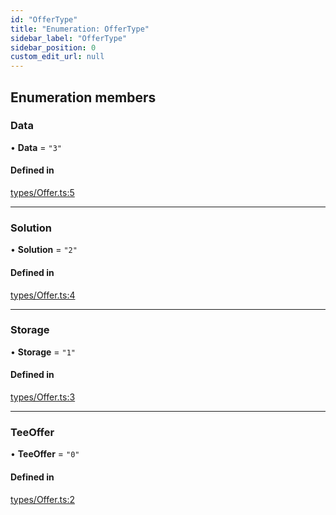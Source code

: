 ```yaml
---
id: "OfferType"
title: "Enumeration: OfferType"
sidebar_label: "OfferType"
sidebar_position: 0
custom_edit_url: null
---
```


## Enumeration members

### Data

• **Data** = `"3"`

#### Defined in

[types/Offer.ts:5](https://github.com/Super-Protocol/sp-sdk-js/blob/bbd7f28/src/types/Offer.ts#L5)

___

### Solution

• **Solution** = `"2"`

#### Defined in

[types/Offer.ts:4](https://github.com/Super-Protocol/sp-sdk-js/blob/bbd7f28/src/types/Offer.ts#L4)

___

### Storage

• **Storage** = `"1"`

#### Defined in

[types/Offer.ts:3](https://github.com/Super-Protocol/sp-sdk-js/blob/bbd7f28/src/types/Offer.ts#L3)

___

### TeeOffer

• **TeeOffer** = `"0"`

#### Defined in

[types/Offer.ts:2](https://github.com/Super-Protocol/sp-sdk-js/blob/bbd7f28/src/types/Offer.ts#L2)
